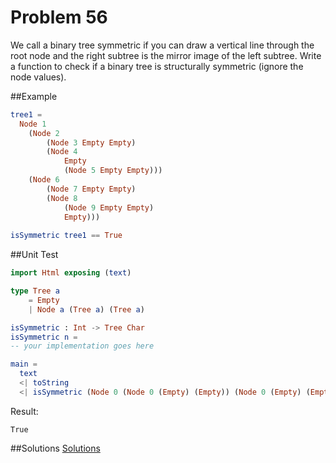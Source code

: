 # Problem 56

We call a binary tree symmetric if you can draw a vertical line through the root node and the right subtree is the mirror image of the left subtree. Write a function to check if a binary tree is structurally symmetric (ignore the node values).

##Example

```elm
tree1 = 
  Node 1 
    (Node 2 
        (Node 3 Empty Empty) 
        (Node 4 
            Empty 
            (Node 5 Empty Empty))) 
    (Node 6 
        (Node 7 Empty Empty) 
        (Node 8 
            (Node 9 Empty Empty) 
            Empty)))
    
isSymmetric tree1 == True 

```

##Unit Test
```elm
import Html exposing (text)

type Tree a
    = Empty
    | Node a (Tree a) (Tree a)

isSymmetric : Int -> Tree Char 
isSymmetric n = 
-- your implementation goes here

main = 
  text 
  <| toString 
  <| isSymmetric (Node 0 (Node 0 (Empty) (Empty)) (Node 0 (Empty) (Empty)))    
```

Result:
```
True
```
##Solutions
[Solutions](../s/s56.md) 
